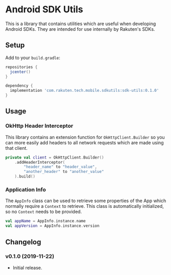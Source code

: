 # Android SDK Utils

This is a library that contains utilities which are useful when developing Android SDKs. They are intended for use internally by Rakuten's SDKs.

## Setup

Add to your `build.gradle`:

```groovy
repositories {
  jcenter()
}

dependency {
  implementation 'com.rakuten.tech.mobile.sdkutils:sdk-utils:0.1.0'
}
```

## Usage

### OkHttp Header Interceptor

This library contains an extension function for `OkHttpClient.Builder` so you can more easily add headers to all network requests which are made using that client.

```kotlin
private val client = OkHttpClient.Builder()
    .addHeaderInterceptor(
        "header_name" to "header_value",
        "another_header" to "another_value"
    ).build()
```

### Application Info

The `AppInfo` class can be used to retrieve some properties of the App which normally require a `Context` to retrieve. This class is automatically initialized, so no `Context` needs to be provided.

```kotlin
val appName = AppInfo.instance.name
val appVersion = AppInfo.instance.version
```

## Changelog

### v0.1.0 (2019-11-22)

- Initial release.
